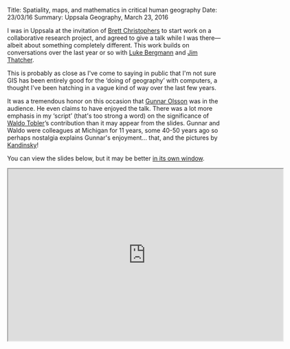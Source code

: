 Title: Spatiality, maps, and mathematics in critical human geography
Date: 23/03/16
Summary: Uppsala Geography, March 23, 2016

I was in Uppsala at the invitation of [Brett Christophers](http://katalog.uu.se/profile/?id=N8-1036) to start work on a collaborative research project, and agreed to give a talk while I was there&mdash;albeit about something completely different. This work builds on conversations over the last year or so with [Luke Bergmann](http://faculty.washington.edu/lrb9/) and [Jim Thatcher](http://jimthatcher.net/).

This is probably as close as I've come to saying in public that I'm not sure GIS has been entirely good for the &lsquo;doing of geography&rsquo; with computers, a thought I've been hatching in a vague kind of way over the last few years.

It was a tremendous honor on this occasion that [Gunnar Olsson](http://katalog.uu.se/empInfo/?id=N96-1826) was in the audience. He even claims to have enjoyed the talk. There was a lot more emphasis in my &lsquo;script&rsquo; (that's too strong a word) on the significance of [Waldo Tobler](http://geog.ucsb.edu/~tobler/)&rsquo;s contribution than it may appear from the slides. Gunnar and Waldo were colleagues at Michigan for 11 years, some 40-50 years ago so perhaps nostalgia explains Gunnar's enjoyment... that, and the pictures by [Kandinsky](http://en.wikipedia.org/wiki/Wassily_Kandinsky)!

You can view the slides below, but it may be better [in its own window](https://southosullivan.com/talks/Uppsala-SpatialityMapsMath/index.html).

<iframe src="https://southosullivan.com/talks/Uppsala-SpatialityMapsMath/index.html" width="640" height="400"></iframe>
